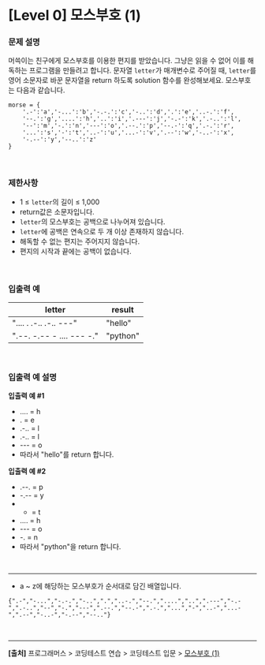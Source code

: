 # [Level 0] 모스부호 (1)
### 문제 설명
머쓱이는 친구에게 모스부호를 이용한 편지를 받았습니다. 그냥은 읽을 수 없어 이를 해독하는 프로그램을 만들려고 합니다. 문자열 `letter`가 매개변수로 주어질 때, `letter`를 영어 소문자로 바꾼 문자열을 return 하도록 solution 함수를 완성해보세요.
모스부호는 다음과 같습니다.

```
morse = { 
    '.-':'a','-...':'b','-.-.':'c','-..':'d','.':'e','..-.':'f',
    '--.':'g','....':'h','..':'i','.---':'j','-.-':'k','.-..':'l',
    '--':'m','-.':'n','---':'o','.--.':'p','--.-':'q','.-.':'r',
    '...':'s','-':'t','..-':'u','...-':'v','.--':'w','-..-':'x',
    '-.--':'y','--..':'z'
}
```

<br>

### 제한사항
* 1 ≤ `letter`의 길이 ≤ 1,000
* return값은 소문자입니다.
* `letter`의 모스부호는 공백으로 나누어져 있습니다.
* `letter`에 공백은 연속으로 두 개 이상 존재하지 않습니다.
* 해독할 수 없는 편지는 주어지지 않습니다.
* 편지의 시작과 끝에는 공백이 없습니다.

<br>

### 입출력 예
|letter|result|
|---|---|
|".... . .-.. .-.. ---"|"hello"|
|".--. -.-- - .... --- -."|"python"|

<br>

### 입출력 예 설명
**입출력 예 #1**
* .... = h
* . = e
* .-.. = l
* .-.. = l
* --- = o
* 따라서 "hello"를 return 합니다.

**입출력 예 #2**
* .--. = p
* -.-- = y
* - = t
* .... = h
* --- = o
* -. = n
* 따라서 "python"을 return 합니다.

<br>

---

* a ~ z에 해당하는 모스부호가 순서대로 담긴 배열입니다.
```
{".-","-...","-.-.","-..",".","..-.","--.","....","..",".---","-.-",".-..","--","-.","---",".--.","--.-",".-.","...","-","..-","...-",".--","-..-","-.--","--.."}
```

<br>

---
**[출처]** 프로그래머스 > 코딩테스트 연습 > 코딩테스트 입문 > [모스부호 (1)](https://school.programmers.co.kr/learn/courses/30/lessons/120838)